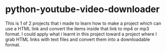 # python-youtube-video-downloader
This is 1 of 2 projects that i made to learn how to make a project which can use a HTML link and convert the items inside that link to mp4 or mp3 format. I could apply what i learnt in this project toward a project where I grab HTML links with text files and convert them into a downloadable format.

